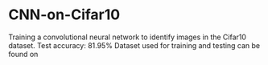 # CNN-on-Cifar10
Training a convolutional neural network to identify images in the Cifar10 dataset. Test accuracy: 81.95%
Dataset used for training and testing can be found on 
